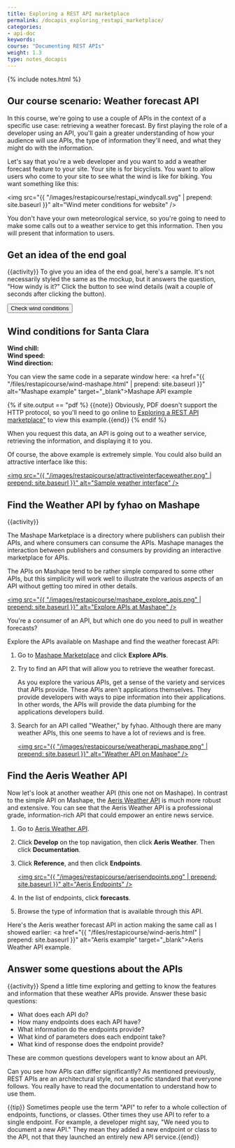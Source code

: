 ```yaml
---
title: Exploring a REST API marketplace
permalink: /docapis_exploring_restapi_marketplace/
categories:
- api-doc
keywords: 
course: "Documenting REST APIs"
weight: 1.3
type: notes_docapis
---
```

{% include notes.html %}

## Our course scenario: Weather forecast API

In this course, we're going to use a couple of APIs in the context of a specific use case: retrieving a weather forecast. By first playing the role of a developer using an API, you'll gain a greater understanding of how your audience will use APIs, the type of information they'll need, and what they might do with the information.

Let's say that you're a web developer and you want to add a weather forecast feature to your site. Your site is for bicyclists. You want to allow users who come to your site to see what the wind is like for biking. You want something like this:

<img src="{{ "/images/restapicourse/restapi_windycall.svg" | prepend: site.baseurl }}" alt="Wind meter conditions for website" />

You don't have your own meteorological service, so you're going to need to make some calls out to a weather service to get this information. Then you will present that information to users.

## Get an idea of the end goal
{{activity}}
To give you an idea of the end goal, here's a sample. It's not necessarily styled the same as the mockup, but it answers the question, "How windy is it?" Click the button to see wind details (wait a couple of seconds after clicking the button).
<style>
   #wind_direction, #wind_chill, #wind_speed, #temperature, #speed {color: red; font-weight: bold;}
</style>
  
<script>
function checkWind() {
  var settings = {
    "async": true,
    "crossDomain": true,
    "dataType": "json",
  "url": "https://simple-weather.p.mashape.com/weatherdata?lat=37.354108&lng=-121.955236",
    "method": "GET",
  "headers": {
    "accept": "application/json",
    "x-mashape-key": "WOyzMuE8c9mshcofZaBke3kw7lMtp1HjVGAjsndqIPbU9n2eET"
  }
}
$.ajax(settings)
.done(function (response) {
    console.log(response);
    $("#wind_speed").append (response.query.results.channel.wind.speed);
    $("#wind_direction").append (response.query.results.channel.wind.direction);
    $("#wind_chill").append (response.query.results.channel.wind.chill);
    $("#temperature").append (response.query.results.channel.units.temperature);
    $("#speed").append (response.query.results.channel.units.speed);
  });
}
</script>
<button type="button" onclick="checkWind()" class="btn btn-danger weatherbutton">Check wind conditions</button>
<h2>Wind conditions for Santa Clara</h2>
<b>Wind chill: </b><span id="wind_chill"></span> <span id="temperature"></span></br>
<b>Wind speed: </b><span id="wind_speed"></span> <span id="speed"></span></br>
<b>Wind direction: </b><span id="wind_direction"></span>

You can view the same code in a separate window here: <a href="{{ "/files/restapicourse/wind-mashape.html" | prepend: site.baseurl }}" alt="Mashape example" target="_blank">Mashape API example</a>

{% if site.output == "pdf %} 
{{note}} Obviously, PDF doesn't support the HTTP protocol, so you'll need to go online to <a href="http://idratherbewriting.com/docapis_exploring_restapi_marketplace/">Exploring a REST API marketplace"</a> to view this example.{{end}}
{% endif %}

When you request this data, an API is going out to a weather service, retrieving the information, and displaying it to you. 

Of course, the above example is extremely simple. You could also build an attractive interface like this:

<a href="https://weather.yahoo.com/united-states/california/santa-clara-2488836/"><img src="{{ "/images/restapicourse/attractiveinterfaceweather.png" | prepend: site.baseurl }}" alt="Sample weather interface" /></a>

## Find the Weather API by fyhao on Mashape

{{activity}}

The Mashape Marketplace is a directory where publishers can publish their APIs, and where consumers can consume the APIs. Mashape manages the interaction between publishers and consumers by providing an interactive marketplace for APIs. 

The APIs on Mashape tend to be rather simple compared to some other APIs, but this simplicity will work well to illustrate the various aspects of an API without getting too mired in other details.

<a href="https://market.mashape.com/" target="_blank"><img src="{{ "/images/restapicourse/mashape_explore_apis.png" | prepend: site.baseurl }}" alt="Explore APIs at Mashape" /></a>

You're a consumer of an API, but which one do you need to pull in weather forecasts?

Explore the APIs available on Mashape and find the weather forecast API:

1. Go to [Mashape Marketplace](https://market.mashape.com/) and click **Explore APIs**.
2. Try to find an API that will allow you to retrieve the weather forecast.

    As you explore the various APIs, get a sense of the variety and services that APIs provide. These APIs aren't applications themselves. They provide developers with ways to pipe information into their applications. In other words, the APIs will provide the data plumbing for the applications developers build.

3. Search for an API called "Weather," by fyhao. Although there are many weather APIs, this one seems to have a lot of reviews and is free.

    <a href="https://market.mashape.com/fyhao/weather-13"><img src="{{ "/images/restapicourse/weatherapi_mashape.png" | prepend: site.baseurl }}" alt="Weather API on Mashape" /></a>

## Find the Aeris Weather API

Now let's look at another weather API (this one not on Mashape). In contrast to the simple API on Mashape, the [Aeris Weather API](http://www.aerisweather.com/) is much more robust and extensive. You can see that the Aeris Weather API is a professional grade, information-rich API that could empower an entire news service. 

1. Go to [Aeris Weather API](http://www.aerisweather.com/). 
2. Click **Develop** on the top navigation, then click **Aeris Weather**. Then click **Documentation**. 
3. Click **Reference**, and then click **Endpoints**.
	
	<a href="http://www.aerisweather.com/support/docs/api/reference/endpoints/"><img src="{{ "/images/restapicourse/aerisendpoints.png" | prepend: site.baseurl }}" alt="Aeris Endpoints" /></a>
	
4. In the list of endpoints, click **forecasts**. 
5. Browse the type of information that is available through this API.

Here's the Aeris weather forecast API in action making the same call as I showed earlier: <a href="{{ "/files/restapicourse/wind-aeris.html" | prepend: site.baseurl }}" alt="Aeris example" target="_blank">Aeris Weather API example</a>.

## Answer some questions about the APIs
{{activity}}
Spend a little time exploring and getting to know the features and information that these weather APIs provide. Answer these basic questions:

* What does each API do?
* How many endpoints does each API have?
* What information do the endpoints provide?
* What kind of parameters does each endpoint take?
* What kind of response does the endpoint provide?

These are common questions developers want to know about an API.

Can you see how APIs can differ significantly? As mentioned previously, REST APIs are an architectural style, not a specific standard that everyone follows. You really have to read the documentation to understand how to use them.

{{tip}} Sometimes people use the term "API" to refer to a whole collection of endpoints, functions, or classes. Other times they use API to refer to a single endpoint. For example, a developer might say, "We need you to document a new API." They mean they added a new endpoint or class to the API, not that they launched an entirely new API service.{{end}}


